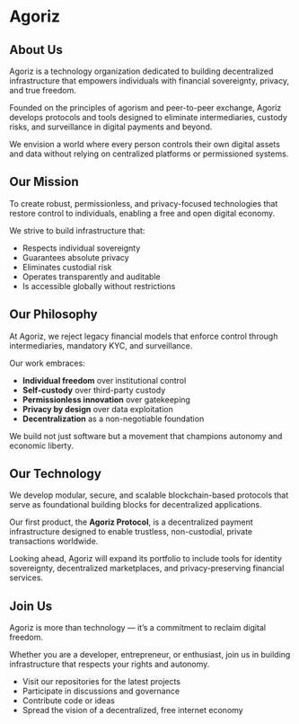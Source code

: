 # Agoriz

## About Us

Agoriz is a technology organization dedicated to building decentralized infrastructure that empowers individuals with financial sovereignty, privacy, and true freedom.

Founded on the principles of agorism and peer-to-peer exchange, Agoriz develops protocols and tools designed to eliminate intermediaries, custody risks, and surveillance in digital payments and beyond.

We envision a world where every person controls their own digital assets and data without relying on centralized platforms or permissioned systems.

## Our Mission

To create robust, permissionless, and privacy-focused technologies that restore control to individuals, enabling a free and open digital economy.

We strive to build infrastructure that:

* Respects individual sovereignty
* Guarantees absolute privacy
* Eliminates custodial risk
* Operates transparently and auditable
* Is accessible globally without restrictions

## Our Philosophy

At Agoriz, we reject legacy financial models that enforce control through intermediaries, mandatory KYC, and surveillance.

Our work embraces:

* **Individual freedom** over institutional control
* **Self-custody** over third-party custody
* **Permissionless innovation** over gatekeeping
* **Privacy by design** over data exploitation
* **Decentralization** as a non-negotiable foundation

We build not just software but a movement that champions autonomy and economic liberty.

## Our Technology

We develop modular, secure, and scalable blockchain-based protocols that serve as foundational building blocks for decentralized applications.

Our first product, the **Agoriz Protocol**, is a decentralized payment infrastructure designed to enable trustless, non-custodial, private transactions worldwide.

Looking ahead, Agoriz will expand its portfolio to include tools for identity sovereignty, decentralized marketplaces, and privacy-preserving financial services.

## Join Us

Agoriz is more than technology — it’s a commitment to reclaim digital freedom.

Whether you are a developer, entrepreneur, or enthusiast, join us in building infrastructure that respects your rights and autonomy.

* Visit our repositories for the latest projects
* Participate in discussions and governance
* Contribute code or ideas
* Spread the vision of a decentralized, free internet economy
